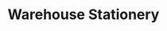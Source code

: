 ---
title: "Warehouse Stationery"
url: /christchurch/warehouse-stationery/
shop: office supplies
---